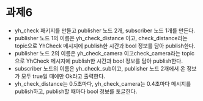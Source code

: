 # 과제6

- yh_check 패키지를 만들고 publisher 노드 2개, subscriber 노드 1개를 만든다.
- publisher 노드 1의 이름은 yh_check_distance 이고, check_distance라는 topic으로 YhCheck 메시지에 publish한 시간과 bool 정보를 담아 publish한다.
- publisher 노드 2의 이름은 yh_check_camera 이고check_camera라는 topic으로 YhCheck 메시지에 publish한 시간과 bool 정보를 담아 publish한다.
- subscriber 노드의 이름은 yh_check_sub이고, publisher 노드 2개에서 온 정보가 모두 true일 때에만 Ok라고 출력한다.
- yh_check_distance는 0.5초마다, yh_check_camera는 0.4초마다 메시지를 publish하고, publish할 때마다 bool 정보를 토글한다.